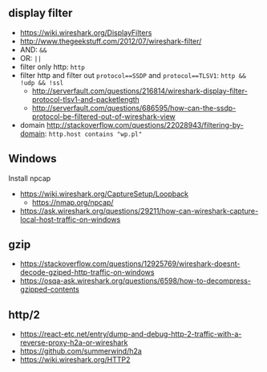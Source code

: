 ## display filter

- https://wiki.wireshark.org/DisplayFilters
- http://www.thegeekstuff.com/2012/07/wireshark-filter/
- AND: `&&`
- OR: `||`
- filter only http: `http`
- filter http and filter out `protocol==SSDP` and `protocol==TLSV1`: `http && !udp && !ssl`
  - http://serverfault.com/questions/216814/wireshark-display-filter-protocol-tlsv1-and-packetlength
  - http://serverfault.com/questions/686595/how-can-the-ssdp-protocol-be-filtered-out-of-wireshark-view
- domain http://stackoverflow.com/questions/22028943/filtering-by-domain: `http.host contains "wp.pl"`

## Windows

Install npcap

- https://wiki.wireshark.org/CaptureSetup/Loopback
  - https://nmap.org/npcap/
- https://ask.wireshark.org/questions/29211/how-can-wireshark-capture-local-host-traffic-on-windows

## gzip

- https://stackoverflow.com/questions/12925769/wireshark-doesnt-decode-gziped-http-traffic-on-windows
- https://osqa-ask.wireshark.org/questions/6598/how-to-decompress-gzipped-contents

## http/2

- https://react-etc.net/entry/dump-and-debug-http-2-traffic-with-a-reverse-proxy-h2a-or-wireshark
- https://github.com/summerwind/h2a
- https://wiki.wireshark.org/HTTP2